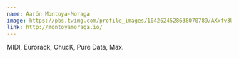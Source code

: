 ```yaml
---
name: Aarón Montoya-Moraga
image: https://pbs.twimg.com/profile_images/1042624528638070789/AXxfv3UQ_400x400.jpg
link: http://montoyamoraga.io/
---
```


MIDI, Eurorack, ChucK, Pure Data, Max.
